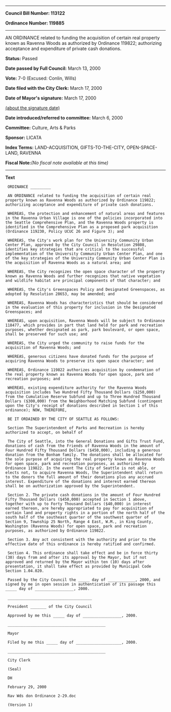 

********

**Council Bill Number: 113122**
   
**Ordinance Number: 119885**
********

 AN ORDINANCE related to funding the acquisition of certain real property known as Ravenna Woods as authorized by Ordinance 119822; authorizing acceptance and expenditure of private cash donations.

**Status:** Passed
   
**Date passed by Full Council:** March 13, 2000
   
**Vote:** 7-0 (Excused: Conlin, Wills)
   
**Date filed with the City Clerk:** March 17, 2000
   
**Date of Mayor's signature:** March 17, 2000
   
[(about the signature date)](/~public/approvaldate.htm)
   
   
   
**Date introduced/referred to committee:** March 6, 2000
   
**Committee:** Culture, Arts & Parks
   
**Sponsor:** LICATA
   
   
**Index Terms:** LAND-ACQUISITION, GIFTS-TO-THE-CITY, OPEN-SPACE-LAND, RAVENNA

**Fiscal Note:**_(No fiscal note available at this time)_

********

**Text**
   
```
 ORDINANCE _________

 AN ORDINANCE related to funding the acquisition of certain real property known as Ravenna Woods as authorized by Ordinance 119822; authorizing acceptance and expenditure of private cash donations.

 WHEREAS, the protection and enhancement of natural areas and features in the Ravenna Urban Village is one of the policies incorporated into the Seattle Comprehensive Plan, and the Ravenna Woods property is identified in the Comprehensive Plan as a proposed park acquisition (Ordinance 119230, Policy UCUC 26 and Figure 3); and

 WHEREAS, the City's work plan for the University Community Urban Center Plan, approved by the City Council in Resolution 29808, identifies key strategies that are critical to the successful implementation of the University Community Urban Center Plan, and one of the key strategies of the University Community Urban Center Plan is the acquisition of Ravenna Woods as a natural area; and

 WHEREAS, the City recognizes the open space character of the property known as Ravenna Woods and further recognizes that native vegetation and wildlife habitat are principal components of that character; and

 WHEREAS, the City's Greenspaces Policy and Designated Greenspaces, as adopted by Resolution 28653, may be amended; and

 WHEREAS, Ravenna Woods has characteristics that should be considered in the evaluation of this property for inclusion in the Designated Greenspaces; and

 WHEREAS, upon acquisition, Ravenna Woods will be subject to Ordinance 118477, which provides in part that land held for park and recreation purposes, whether designated as park, park boulevard, or open space, shall be preserved for such use; and

 WHEREAS, the City urged the community to raise funds for the acquisition of Ravenna Woods; and

 WHEREAS, generous citizens have donated funds for the purpose of acquiring Ravenna Woods to preserve its open space character; and

 WHEREAS, Ordinance 119822 authorizes acquisition by condemnation of the real property known as Ravenna Woods for open space, park and recreation purposes; and

 WHEREAS, existing expenditure authority for the Ravenna Woods acquisition includes Two Hundred Fifty Thousand Dollars ($250,000) from the Cumulative Reserve Subfund and up to Three Hundred Thousand Dollars ($300,000) from the Neighborhood Matching Subfund (contingent upon the City's receipt of donations described in Section 1 of this ordinance); NOW, THEREFORE,

 BE IT ORDAINED BY THE CITY OF SEATTLE AS FOLLOWS:

 Section The Superintendent of Parks and Recreation is hereby authorized to accept, on behalf of

 The City of Seattle, into the General Donations and Gifts Trust Fund, donations of cash from the Friends of Ravenna Woods in the amount of Four Hundred Fifty Thousand Dollars ($450,000), including a generous donation from the Bonham family. The donations shall be allocated for the sole purpose of acquiring the real property known as Ravenna Woods for open space, park and recreation purposes, as authorized by Ordinance 119822. In the event The City of Seattle is not able, or elects not, to acquire Ravenna Woods, the Superintendent shall return to the donors the full amount of their donations plus any accrued interest. Expenditure of the donations and interest earned thereon shall be on authorization approved by the Superintendent.

 Section 2. The private cash donations in the amount of Four Hundred Fifty Thousand Dollars ($450,000) accepted in Section 1 above, together with up to Forty Thousand Dollars ($40,000) in interest earned thereon, are hereby appropriated to pay for acquisition of certain land and property rights in a portion of the north half of the south half of the southeast quarter of the southwest quarter of Section 9, Township 25 North, Range 4 East, W.M., in King County, Washington (Ravenna Woods) for open space, park and recreation purposes, as authorized by Ordinance 119822.

 Section 3. Any act consistent with the authority and prior to the effective date of this ordinance is hereby ratified and confirmed.

 Section 4. This ordinance shall take effect and be in force thirty (30) days from and after its approval by the Mayor, but if not approved and returned by the Mayor within ten (10) days after presentation, it shall take effect as provided by Municipal Code Section 1.04.020.

 Passed by the City Council the _____ day of ____________, 2000, and signed by me in open session in authentication of its passage this _____ day of _________________, 2000.

 _____________________________________

 President _______ of the City Council

 Approved by me this _____ day of _________________, 2000.

 ___________________________________________

 Mayor

 Filed by me this _____ day of ____________________, 2000.

 ___________________________________________

 City Clerk

 (Seal)

 DH

 February 29, 2000

 Rav Wds don Ordinance 2-29.doc

 (Version 1)

```
